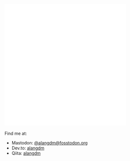 <img src="https://raw.githubusercontent.com/alangdm/alangdm/master/header.svg" width="400" height="400" alt="I'm Alan Dávalos, a Mexican Web Developer who speaks Spanish, English, and Japanese. I like creating reusable Web Components and sharing my knowledge to others via articles, podcasts, meetups, etc.">

Find me at:
- Mastodon: [@alangdm@fosstodon.org](https://fosstodon.org/@alangdm)
- Dev.to: [alangdm](https://dev.to/alangdm)
- Qiita: [alangdm](https://qiita.com/alangdm)

